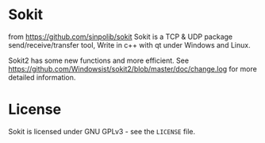 # Sokit

from <https://github.com/sinpolib/sokit>
Sokit is a TCP & UDP package send/receive/transfer tool, Write in c++ with qt under Windows and Linux.

Sokit2 has some new functions and more efficient. See <https://github.com/Windowsist/sokit2/blob/master/doc/change.log> for more detailed information.

# License

Sokit is licensed under GNU GPLv3 - see the ``LICENSE`` file.
